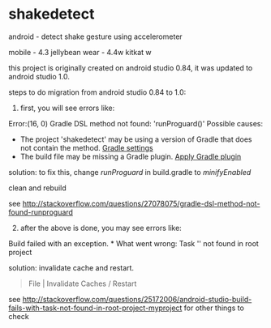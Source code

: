 shakedetect
===========

android - detect shake gesture using accelerometer


mobile - 4.3 jellybean
wear - 4.4w kitkat w

this project is originally created on android studio 0.84, it was updated to android studio 1.0.  

steps to do migration from android studio 0.84 to 1.0:

1. first, you will see errors like:

Error:(16, 0) Gradle DSL method not found: 'runProguard()' Possible causes:
<ul>
  <li>The project 'shakedetect' may be using a version of Gradle that does not contain the method. <a href="openGradleSettings">Gradle settings</a></li>
  <li>The build file may be missing a Gradle plugin. <a href="apply.gradle.plugin">Apply Gradle plugin</a></li>
</ul>

solution:
to fix this, change *runProguard* in build.gradle to *minifyEnabled*

clean and rebuild

see http://stackoverflow.com/questions/27078075/gradle-dsl-method-not-found-runproguard


2. after the above is done, you may see errors like: 

Build failed with an exception.  * What went wrong: Task '' not found in root project 

solution: 
invalidate cache and restart.
> File | Invalidate Caches / Restart

see http://stackoverflow.com/questions/25172006/android-studio-build-fails-with-task-not-found-in-root-project-myproject  for other things to check

